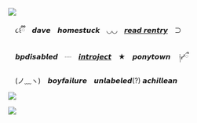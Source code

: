 ![](https://files.catbox.moe/p4qn5n.png)

　૮꒰ྀི　𝙙𝙖𝙫𝙚　𝙝𝙤𝙢𝙚𝙨𝙩𝙪𝙘𝙠　◡◡　[𝙧𝙚𝙖𝙙 𝙧𝙚𝙣𝙩𝙧𝙮](https://rentry.co/knightofhour)　⊃

 　𝙗𝙥𝙙𝙞𝙨𝙖𝙗𝙡𝙚𝙙　┈　[𝙞𝙣𝙩𝙧𝙤𝙟𝙚𝙘𝙩](https://mspaintadventures.fandom.com/wiki/Dave_Strider)　★　𝙥𝙤𝙣𝙮𝙩𝙤𝙬𝙣 　༏ᓯྀ

  　(ノ﹏ヽ)　𝙗𝙤𝙮𝙛𝙖𝙞𝙡𝙪𝙧𝙚　𝙪𝙣𝙡𝙖𝙗𝙚𝙡𝙚𝙙(?) 𝙖𝙘𝙝𝙞𝙡𝙡𝙚𝙖𝙣

![](https://files.catbox.moe/0y5n8c.png)

![](https://komarev.com/ghpvc/?username=knightofhour&color=c42f34)

